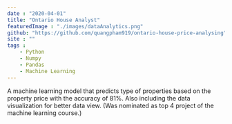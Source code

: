 ```yaml
---
date : "2020-04-01"
title: "Ontario House Analyst"
featuredImage : "./images/dataAnalytics.png"
github: "https://github.com/quangpham919/ontario-house-price-analysing"
site : "" 
tags : 
    - Python 
    - Numpy
    - Pandas
    - Machine Learning
---
```


A machine learning model that predicts type of properties based on the property price with the accuracy of 81%. Also including the data visualization for better data view. (Was nominated as top 4 project of the machine learning course.) 